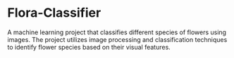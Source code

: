 # Flora-Classifier
A machine learning project that classifies different species of flowers using images. The project utilizes image processing and classification techniques to identify flower species based on their visual features.
